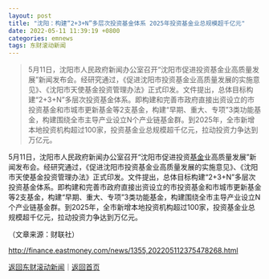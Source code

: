 ```yaml
---
layout: post
title: "沈阳：构建“2+3+N”多层次投资基金体系 2025年投资基金业总规模超千亿元"
date: 2022-05-11 11:39:19 +0800
categories: emnews
tags: 东财滚动新闻
---
```

> 5月11日，沈阳市人民政府新闻办公室召开“沈阳市促进投资基金业高质量发展”新闻发布会。经研究通过，《促进沈阳市投资基金业高质量发展的实施意见》、《沈阳市天使基金投资管理办法》正式印发。文件提出，总体目标构建“2+3+N”多层次投资基金体系。即构建和完善市政府直接出资设立的市投资基金和市城市更新基金等2支基金，构建“早期、重大、专项”3类功能基金，构建围绕全市主导产业设立N个产业链基金群。到2025年，全市新增本地投资机构超过100家，投资基金业总规模超千亿元，拉动投资力争达到万亿元。

<p>5月11日，沈阳市人民政府新闻办公室召开“沈阳市促进投资<span id="Info.3293"><a href="http://data.eastmoney.com/zlsj/" class="infokey">基金</a></span>业高质量发展”新闻发布会。经研究通过，《促进沈阳市投资基金业高质量发展的实施意见》、《沈阳市天使基金投资管理办法》正式印发。文件提出，总体目标构建“2+3+N”多层次投资基金体系。即构建和完善市政府直接出资设立的市投资基金和市城市更新基金等2支基金，构建“早期、重大、专项”3类功能基金，构建围绕全市主导产业设立N个产业链基金群。到2025年，全市新增本地投资机构超过100家，投资基金业总规模超千亿元，拉动投资力争达到万亿元。</p><p class="em_media">（文章来源：财联社）</p>

<http://finance.eastmoney.com/news/1355,202205112375478268.html>

[返回东财滚动新闻](//finews.withounder.com/emnews/)｜[返回首页](//finews.withounder.com/)
